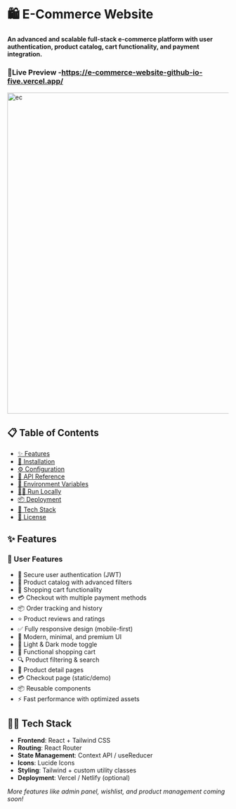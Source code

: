 # 🛍️ E-Commerce Website

#### An advanced and scalable full-stack e-commerce platform with user authentication, product catalog, cart functionality, and payment integration.

### 🔴Live Preview -https://e-commerce-website-github-io-five.vercel.app/
<img width="1417" height="729" alt="ec" src="https://github.com/user-attachments/assets/249798a3-65ed-42e5-a4f5-bd0416fa7179" />

## 📋 Table of Contents

- [✨ Features](#-features)
- [🚀 Installation](#-installation)
- [⚙️ Configuration](#-configuration)
- [📡 API Reference](#-api-reference)
- [🔐 Environment Variables](#-environment-variables)
- [🏃‍♂️ Run Locally](#-run-locally)
- [📦 Deployment](#-deployment)
- [🧰 Tech Stack](#-tech-stack)
- [📄 License](#-license)

## ✨ Features

### 👤 User Features
- 🔐 Secure user authentication (JWT)
- 🛒 Product catalog with advanced filters
- 🧺 Shopping cart functionality
- 💳 Checkout with multiple payment methods
- 📦 Order tracking and history
- ⭐ Product reviews and ratings
- ✅ Fully responsive design (mobile-first)
- 🎨 Modern, minimal, and premium UI
- 🌙 Light & Dark mode toggle
- 🛒 Functional shopping cart
- 🔍 Product filtering & search
- 🧾 Product detail pages
- 💳 Checkout page (static/demo)
- 📦 Reusable components
- ⚡ Fast performance with optimized assets

## 🧑‍💻 Tech Stack

- **Frontend**: React + Tailwind CSS  
- **Routing**: React Router
- **State Management**: Context API / useReducer
- **Icons**: Lucide Icons
- **Styling**: Tailwind + custom utility classes
- **Deployment**: Vercel / Netlify (optional)

*More features like admin panel, wishlist, and product management coming soon!*
